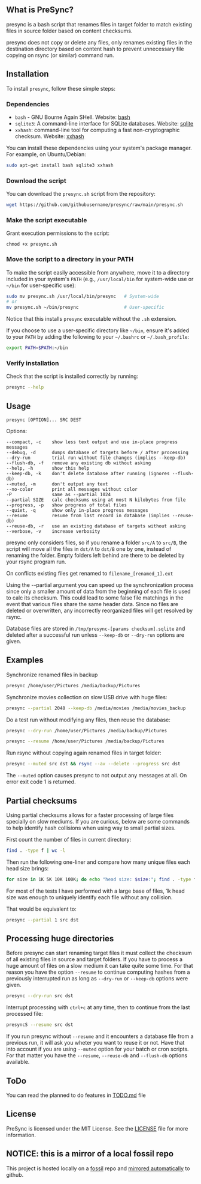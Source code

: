 ## What is PreSync?

presync is a bash script that renames files in target folder to match existing files in source folder based on content checksums.

presync does not copy or delete any files, only renames existing files in the destination directory based on content hash to prevent unnecessary file copying on rsync (or similar) command run.

## Installation

To install `presync`, follow these simple steps:

### Dependencies

- `bash` - GNU Bourne Again SHell. Website: [bash](https://www.gnu.org/software/bash/)
- `sqlite3`: A command-line interface for SQLite databases. Website: [sqlite](https://sqlite.org/)
- `xxhash`: command-line tool for computing a fast non-cryptographic checksum. Website: [xxhash](https://github.com/Cyan4973/xxHash)

You can install these dependencies using your system's package manager. For example, on Ubuntu/Debian:

```bash
sudo apt-get install bash sqlite3 xxhash
```

### Download the script

   You can download the `presync.sh` script from the repository:

```bash
wget https://github.com/githubusername/presync/raw/main/presync.sh
```

### Make the script executable

Grant execution permissions to the script:

`chmod +x presync.sh`

### Move the script to a directory in your PATH

To make the script easily accessible from anywhere, move it to a directory included in your system's `PATH` (e.g., `/usr/local/bin` for system-wide use or `~/bin` for user-specific use):

```bash
sudo mv presync.sh /usr/local/bin/presync   # System-wide
# or
mv presync.sh ~/bin/presync                 # User-specific
```

Notice that this installs `presync` executable without the `.sh` extension.

If you choose to use a user-specific directory like `~/bin`, ensure it's added to your `PATH` by adding the following to your `~/.bashrc` or `~/.bash_profile`:

```bash
export PATH=$PATH:~/bin
```

### Verify installation

Check that the script is installed correctly by running:

```bash
presync --help
```

## Usage

```
presync [OPTION]... SRC DEST
```

Options:

    --compact, -c    show less text output and use in-place progress messages
    --debug, -d      dumps database of targets before / after processing
    --dry-run        trial run without file changes (implies --keep-db)
    --flush-db, -f   remove any existing db without asking
    --help, -h       show this help
    --keep-db, -k    don't delete database after running (ignores --flush-db)
    --muted, -m      don't output any text
    --no-color       print all messages without color
    -P               same as --partial 1024
    --partial SIZE   calc checksums using at most N kilobytes from file
    --progress, -p   show progress of total files
    --quiet, -q      show only in-place progress messages
    --resume         resume from last record in database (implies --reuse-db)
    --reuse-db, -r   use an existing database of targets without asking
    --verbose, -v    increase verbosity

presync only considers files, so if you rename a folder `src/A` to `src/B`, the script will move all the files in `dst/A` to `dst/B` one by one, instead of renaming the folder. Empty folders left behind are there to be deleted by your rsync program run.

On conflicts existing files get renamed to `filename_[renamed_1].ext`

Using the --partial argument you can speed up the synchronization process since only a smaller amount of data from the beginning of each file is used to calc its checksum. This could lead to some false file matchings in the event that various files share the same header data. Since no files are deleted or overwritten, any incorrectly reorganized files will get resolved by rsync.

Database files are stored in `/tmp/presync-[params checksum].sqlite` and deleted after a successful run unless `--keep-db` or `--dry-run` options are given.

## Examples

Synchronize renamed files in backup

```bash
presync /home/user/Pictures /media/backup/Pictures
```

Synchronize movies collection on slow USB drive with huge files:

```bash
presync --partial 2048 --keep-db /media/movies /media/movies_backup
```

Do a test run without modifying any files, then reuse the database:

```bash
presync --dry-run /home/user/Pictures /media/backup/Pictures

presync --resume /home/user/Pictures /media/backup/Pictures
```

Run rsync without copying again renamed files in target folder:

```bash
presync --muted src dst && rsync --av --delete --progress src dst
```

The `--muted` option causes presync to not output any messages at all. On error exit code 1 is returned.

## Partial checksums

Using partial checksums allows for a faster processing of large files specially on slow mediums. If you are curious, below are some commands to help identify hash collisions when using way to small partial sizes.

First count the number of files in current directory:
```bash
find . -type f | wc -l
```

Then run the following one-liner and compare how many unique files each head size brings:
```bash
for size in 1K 5K 10K 100K; do echo "head size: $size:"; find . -type f -exec sh -c 'head -c '"$size"' "$1" | xxh128sum' _ {} \; | sort -u | wc -l; done
```

For most of the tests I have performed with a large base of files, 1k head size was enough to uniquely identify each file without any collision.

That would be equivalent to:

```bash
presync --partial 1 src dst
```

## Processing huge directories

Before presync can start renaming target files it must collect the checksum of all existing files in source and target folders. If you have to process a huge amount of files on a slow medium it can take quite some time. For that reason you have the option `--resume` to continue computing hashes from a previously interrupted run as long as `--dry-run` or `--keep-db` options were given.

```bash
presync --dry-run src dst
```

Interrupt processing with `ctrl+c` at any time, then to continue from the last processed file:

```bash
presyncS --resume src dst
```

If you run presync without `--resume` and it encounters a database file from a previous run, it will ask you wheter you want to reuse it or not. Have that into account if you are using `--muted` option for your batch or cron scripts. For that matter you have the `--resume`, `--reuse-db` and `--flush-db` options available.

## ToDo

You can read the planned to do features in [TODO.md](TODO.md) file

## License

PreSync is licensed under the MIT License. See the [LICENSE](LICENSE) file for more information.

## NOTICE: this is a mirror of a local fossil repo

This project is hosted locally on a [fossil](https://fossil-scm.org/) repo and [mirrored automatically](https://www.fossil-scm.org/home/doc/trunk/www/mirrortogithub.md) to github.
